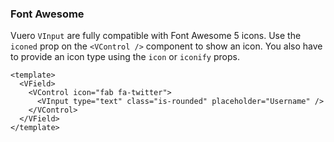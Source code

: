 ### Font Awesome

Vuero `VInput` are fully compatible with Font Awesome 5 icons.
Use the `iconed` prop on the `<VControl />` component to show an icon.
You also have to provide an icon type using the `icon` or `iconify` props.

<!--code-->

```vue
<template>
  <VField>
    <VControl icon="fab fa-twitter">
      <VInput type="text" class="is-rounded" placeholder="Username" />
    </VControl>
  </VField>
</template>
```

<!--/code-->

<!--example-->

<VField>
  <VControl icon="fab fa-twitter">
    <VInput
      type="text"
      class="is-rounded"
      placeholder="Username"
    />
  </VControl>
</VField>

<!--/example-->
